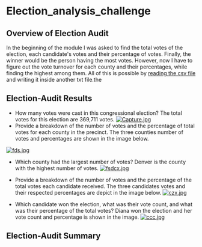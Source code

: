# Election_analysis_challenge

## Overview of Election Audit

In the beginning of the module I was asked to find the total votes of the election, each candidate's votes and their percentage of votes. Finally, the winner would be the person having the most votes. However, now I have to figure out the vote turnover for each county and their percentages, while finding the highest among them. All of this is possible by [reading the csv file](https://docs.python.org/3/library/csv.html) and writing it inside another txt file.the

## Election-Audit Results

* How many votes were cast in this congressional election? The total votes for this election are 369,711 votes. 
[![Capture.jpg](https://i.postimg.cc/fTz03MYZ/Capture.jpg)](https://postimg.cc/Btzvk9hw)
* Provide a breakdown of the number of votes and the percentage of total votes for each county in the precinct. The three counties number of votes and percentages are shown in the image below.

[![fds.jpg](https://i.postimg.cc/QCy9GTCb/fds.jpg)](https://postimg.cc/bS1N1dQD)

* Which county had the largest number of votes? Denver is the county with the highest number of votes. 
[![fsdcx.jpg](https://i.postimg.cc/Nf2L2LL3/fsdcx.jpg)](https://postimg.cc/qz0p9Jsw)

* Provide a breakdown of the number of votes and the percentage of the total votes each candidate received. The three candidates votes and their respected percentages are depict in the image below.
[![czx.jpg](https://i.postimg.cc/vZBghM8y/czx.jpg)](https://postimg.cc/JGfz7fBY)

* Which candidate won the election, what was their vote count, and what was their percentage of the total votes? Diana won the election and her vote count and percentage is shown in the image. 
[![ccc.jpg](https://i.postimg.cc/hGRnjb5Y/ccc.jpg)](https://postimg.cc/zy762W5w)

## Election-Audit Summary


